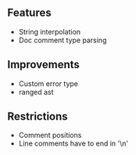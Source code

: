 ## Features
- String interpolation
- Doc comment type parsing

## Improvements
- Custom error type
- ranged ast

## Restrictions
- Comment positions
- Line comments have to end in '\n'
